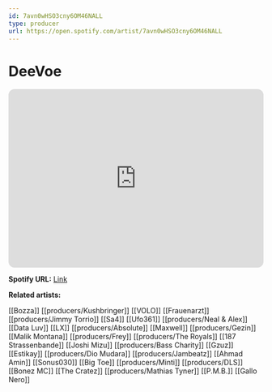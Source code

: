 ```yaml
---
id: 7avn0wHSO3cny6OM46NALL
type: producer
url: https://open.spotify.com/artist/7avn0wHSO3cny6OM46NALL
---
```

# DeeVoe

<iframe style="border-radius:12px" src="https://open.spotify.com/embed/artist/7avn0wHSO3cny6OM46NALL" width="100%" height="352" frameBorder="0" allowfullscreen="" allow="autoplay; clipboard-write; encrypted-media; fullscreen; picture-in-picture" loading="lazy"></iframe>

**Spotify URL:** [Link](https://open.spotify.com/artist/7avn0wHSO3cny6OM46NALL)

**Related artists:**

[[Bozza]]
[[producers/Kushbringer]]
[[VOLO]]
[[Frauenarzt]]
[[producers/Jimmy Torrio]]
[[Sa4]]
[[Ufo361]]
[[producers/Neal & Alex]]
[[Data Luv]]
[[LX]]
[[producers/Absolute]]
[[Maxwell]]
[[producers/Gezin]]
[[Malik Montana]]
[[producers/Frey]]
[[producers/The Royals]]
[[187 Strassenbande]]
[[Joshi Mizu]]
[[producers/Bass Charity]]
[[Gzuz]]
[[Estikay]]
[[producers/Dio Mudara]]
[[producers/Jambeatz]]
[[Ahmad Amin]]
[[Sonus030]]
[[Big Toe]]
[[producers/Minti]]
[[producers/DLS]]
[[Bonez MC]]
[[The Cratez]]
[[producers/Mathias Tyner]]
[[P.M.B.]]
[[Gallo Nero]]
